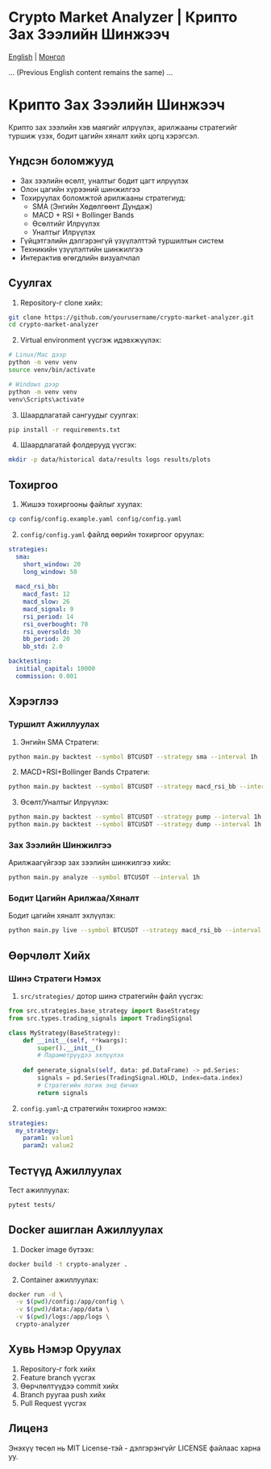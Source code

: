 # Crypto Market Analyzer | Крипто Зах Зээлийн Шинжээч

[English](#crypto-market-analyzer) | [Монгол](#крипто-зах-зээлийн-шинжээч)

... (Previous English content remains the same) ...

# Крипто Зах Зээлийн Шинжээч

Крипто зах зээлийн хэв маягийг илрүүлэх, арилжааны стратегийг туршиж үзэх, бодит цагийн хяналт хийх цогц хэрэгсэл.

## Үндсэн боломжууд

- Зах зээлийн өсөлт, уналтыг бодит цагт илрүүлэх
- Олон цагийн хүрээний шинжилгээ
- Тохируулах боломжтой арилжааны стратегиуд:
  - SMA (Энгийн Хөдөлгөөнт Дундаж)
  - MACD + RSI + Bollinger Bands
  - Өсөлтийг Илрүүлэх
  - Уналтыг Илрүүлэх
- Гүйцэтгэлийн дэлгэрэнгүй үзүүлэлттэй туршилтын систем
- Техникийн үзүүлэлтийн шинжилгээ
- Интерактив өгөгдлийн визуалчлал

## Суулгах

1. Repository-г clone хийх:
```bash
git clone https://github.com/yourusername/crypto-market-analyzer.git
cd crypto-market-analyzer
```

2. Virtual environment үүсгэж идэвхжүүлэх:
```bash
# Linux/Mac дээр
python -m venv venv
source venv/bin/activate

# Windows дээр
python -m venv venv
venv\Scripts\activate
```

3. Шаардлагатай сангуудыг суулгах:
```bash
pip install -r requirements.txt
```

4. Шаардлагатай фолдерууд үүсгэх:
```bash
mkdir -p data/historical data/results logs results/plots
```

## Тохиргоо

1. Жишээ тохиргооны файлыг хуулах:
```bash
cp config/config.example.yaml config/config.yaml
```

2. `config/config.yaml` файлд өөрийн тохиргоог оруулах:
```yaml
strategies:
  sma:
    short_window: 20
    long_window: 50
  
  macd_rsi_bb:
    macd_fast: 12
    macd_slow: 26
    macd_signal: 9
    rsi_period: 14
    rsi_overbought: 70
    rsi_oversold: 30
    bb_period: 20
    bb_std: 2.0

backtesting:
  initial_capital: 10000
  commission: 0.001
```

## Хэрэглээ

### Туршилт Ажиллуулах

1. Энгийн SMA Стратеги:
```bash
python main.py backtest --symbol BTCUSDT --strategy sma --interval 1h --start_date 2024-01-01 --end_date 2024-11-02
```

2. MACD+RSI+Bollinger Bands Стратеги:
```bash
python main.py backtest --symbol BTCUSDT --strategy macd_rsi_bb --interval 15m --start_date 2024-01-01 --end_date 2024-11-02
```

3. Өсөлт/Уналтыг Илрүүлэх:
```bash
python main.py backtest --symbol BTCUSDT --strategy pump --interval 1h
python main.py backtest --symbol BTCUSDT --strategy dump --interval 1h
```

### Зах Зээлийн Шинжилгээ

Арилжаагүйгээр зах зээлийн шинжилгээ хийх:
```bash
python main.py analyze --symbol BTCUSDT --interval 1h
```

### Бодит Цагийн Арилжаа/Хяналт

Бодит цагийн хяналт эхлүүлэх:
```bash
python main.py live --symbol BTCUSDT --strategy macd_rsi_bb --interval 15m
```

## Өөрчлөлт Хийх

### Шинэ Стратеги Нэмэх

1. `src/strategies/` дотор шинэ стратегийн файл үүсгэх:
```python
from src.strategies.base_strategy import BaseStrategy
from src.types.trading_signals import TradingSignal

class MyStrategy(BaseStrategy):
    def __init__(self, **kwargs):
        super().__init__()
        # Параметрүүдээ эхлүүлэх
        
    def generate_signals(self, data: pd.DataFrame) -> pd.Series:
        signals = pd.Series(TradingSignal.HOLD, index=data.index)
        # Стратегийн логик энд бичих
        return signals
```

2. `config.yaml`-д стратегийн тохиргоо нэмэх:
```yaml
strategies:
  my_strategy:
    param1: value1
    param2: value2
```

## Тестүүд Ажиллуулах

Тест ажиллуулах:
```bash
pytest tests/
```

## Docker ашиглан Ажиллуулах

1. Docker image бүтээх:
```bash
docker build -t crypto-analyzer .
```

2. Container ажиллуулах:
```bash
docker run -d \
  -v $(pwd)/config:/app/config \
  -v $(pwd)/data:/app/data \
  -v $(pwd)/logs:/app/logs \
  crypto-analyzer
```

## Хувь Нэмэр Оруулах

1. Repository-г fork хийх
2. Feature branch үүсгэх
3. Өөрчлөлтүүдээ commit хийх
4. Branch руугаа push хийх
5. Pull Request үүсгэх

## Лиценз

Энэхүү төсөл нь MIT License-тэй - дэлгэрэнгүйг LICENSE файлаас харна уу.